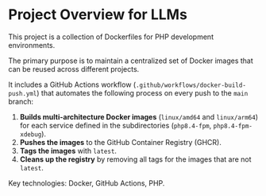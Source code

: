 # Project Overview for LLMs

This project is a collection of Dockerfiles for PHP development environments.

The primary purpose is to maintain a centralized set of Docker images that can be reused across different projects.

It includes a GitHub Actions workflow (`.github/workflows/docker-build-push.yml`) that automates the following process on every push to the `main` branch:
1.  **Builds multi-architecture Docker images** (`linux/amd64` and `linux/arm64`) for each service defined in the subdirectories (`php8.4-fpm`, `php8.4-fpm-xdebug`).
2.  **Pushes the images** to the GitHub Container Registry (GHCR).
3.  **Tags the images** with `latest`.
4.  **Cleans up the registry** by removing all tags for the images that are not `latest`.

Key technologies: Docker, GitHub Actions, PHP.
